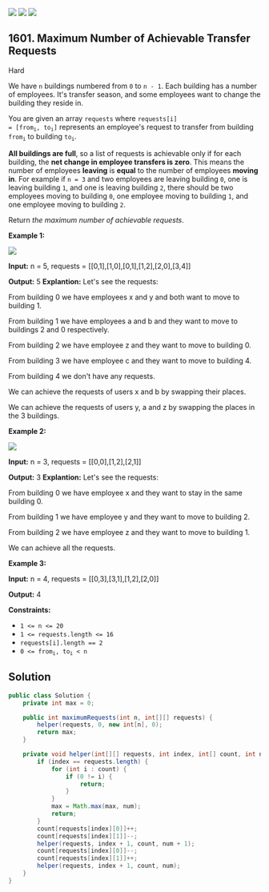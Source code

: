[![](https://img.shields.io/github/stars/javadev/LeetCode-in-Java?label=Stars&style=flat-square)](https://github.com/javadev/LeetCode-in-Java)
[![](https://img.shields.io/github/forks/javadev/LeetCode-in-Java?label=Fork%20me%20on%20GitHub%20&style=flat-square)](https://github.com/javadev/LeetCode-in-Java/fork)
[![](https://img.shields.io/badge/-LeetCode%20in%20Kotlin-blue?style=flat-square)](https://github.com/javadev/LeetCode-in-Kotlin)

## 1601\. Maximum Number of Achievable Transfer Requests

Hard

We have `n` buildings numbered from `0` to `n - 1`. Each building has a number of employees. It's transfer season, and some employees want to change the building they reside in.

You are given an array `requests` where <code>requests[i] = [from<sub>i</sub>, to<sub>i</sub>]</code> represents an employee's request to transfer from building <code>from<sub>i</sub></code> to building <code>to<sub>i</sub></code>.

**All buildings are full**, so a list of requests is achievable only if for each building, the **net change in employee transfers is zero**. This means the number of employees **leaving** is **equal** to the number of employees **moving in**. For example if `n = 3` and two employees are leaving building `0`, one is leaving building `1`, and one is leaving building `2`, there should be two employees moving to building `0`, one employee moving to building `1`, and one employee moving to building `2`.

Return _the maximum number of achievable requests_.

**Example 1:**

![](https://assets.leetcode.com/uploads/2020/09/10/move1.jpg)

**Input:** n = 5, requests = \[\[0,1],[1,0],[0,1],[1,2],[2,0],[3,4]]

**Output:** 5 **Explantion:** Let's see the requests: 

From building 0 we have employees x and y and both want to move to building 1.

From building 1 we have employees a and b and they want to move to buildings 2 and 0 respectively. 

From building 2 we have employee z and they want to move to building 0.

From building 3 we have employee c and they want to move to building 4.

From building 4 we don't have any requests. 

We can achieve the requests of users x and b by swapping their places. 

We can achieve the requests of users y, a and z by swapping the places in the 3 buildings.

**Example 2:**

![](https://assets.leetcode.com/uploads/2020/09/10/move2.jpg)

**Input:** n = 3, requests = \[\[0,0],[1,2],[2,1]]

**Output:** 3 **Explantion:** Let's see the requests:

From building 0 we have employee x and they want to stay in the same building 0. 

From building 1 we have employee y and they want to move to building 2.

From building 2 we have employee z and they want to move to building 1. 

We can achieve all the requests.

**Example 3:**

**Input:** n = 4, requests = \[\[0,3],[3,1],[1,2],[2,0]]

**Output:** 4

**Constraints:**

*   `1 <= n <= 20`
*   `1 <= requests.length <= 16`
*   `requests[i].length == 2`
*   <code>0 <= from<sub>i</sub>, to<sub>i</sub> < n</code>

## Solution

```java
public class Solution {
    private int max = 0;

    public int maximumRequests(int n, int[][] requests) {
        helper(requests, 0, new int[n], 0);
        return max;
    }

    private void helper(int[][] requests, int index, int[] count, int num) {
        if (index == requests.length) {
            for (int i : count) {
                if (0 != i) {
                    return;
                }
            }
            max = Math.max(max, num);
            return;
        }
        count[requests[index][0]]++;
        count[requests[index][1]]--;
        helper(requests, index + 1, count, num + 1);
        count[requests[index][0]]--;
        count[requests[index][1]]++;
        helper(requests, index + 1, count, num);
    }
}
```